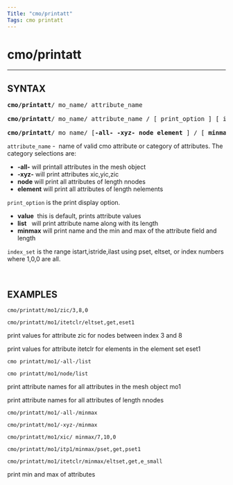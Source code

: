 ```yaml
---
Title: "cmo/printatt"
Tags: cmo printatt
---
```



# cmo/printatt

---------------

## SYNTAX

<pre>
<b>cmo/printatt</b>/ mo_name/ attribute_name

<b>cmo/printatt</b>/ mo_name/ attribute_name / [ print_option ] [ index_set ]

<b>cmo/printatt</b>/ mo_name/ [<b>-all- -xyz- node element</b> ] / [ <b>minmax list value</b> ] / [ index_set ]
</pre>

 
`attribute_name` -  name of valid cmo attribute or category of attributes. The category selections are:
- **-all-** will printall attributes in the mesh object
- **-xyz-** will print attributes xic,yic,zic
- **node** will print all attributes of length nnodes
- **element** will print all attributes of length nelements

`print_option` is the print display option.
- **value**  this is default, prints attribute values
- **list**   will print attribute name along with its length
- **minmax** will print name and the min and max of the attribute field and length

`index_set` is the range istart,istride,ilast using pset, eltset, or index numbers where 1,0,0 are all.
 
   

## EXAMPLES

 
```
cmo/printatt/mo1/zic/3,8,0

cmo/printatt/mo1/itetclr/eltset,get,eset1
```
print values for attribute zic for nodes between index 3 and 8

print values for attribute itetclr for elements in the element set eset1


 
```
cmo printatt/mo1/-all-/list

cmo printatt/mo1/node/list
```
print attribute names for all attributes in the mesh object mo1

print attribute names for all attributes of length nnodes

 
```
cmo/printatt/mo1/-all-/minmax

cmo/printatt/mo1/-xyz-/minmax

cmo/printatt/mo1/xic/ minmax/7,10,0

cmo/printatt/mo1/itp1/minmax/pset,get,pset1

cmo/printatt/mo1/itetclr/minmax/eltset,get,e_small
```
print min and max of attributes

  

